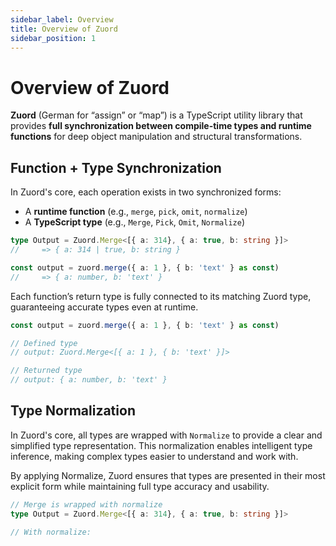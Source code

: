```yaml
---
sidebar_label: Overview  
title: Overview of Zuord  
sidebar_position: 1  
---
```


# Overview of Zuord

**Zuord** (German for “assign” or “map”) is a TypeScript utility library that provides **full synchronization between compile-time types and runtime functions** for deep object manipulation and structural transformations.

## Function + Type Synchronization

In Zuord's core, each operation exists in two synchronized forms:

- A **runtime function** (e.g., `merge`, `pick`, `omit`, `normalize`)
- A **TypeScript type** (e.g., `Merge`, `Pick`, `Omit`, `Normalize`)

```typescript
type Output = Zuord.Merge<[{ a: 314}, { a: true, b: string }]>
//     => { a: 314 | true, b: string }

const output = zuord.merge({ a: 1 }, { b: 'text' } as const)
//     => { a: number, b: 'text' }
```

Each function’s return type is fully connected to its matching Zuord type, guaranteeing accurate types even at runtime.

```typescript
const output = zuord.merge({ a: 1 }, { b: 'text' } as const)

// Defined type
// output: Zuord.Merge<[{ a: 1 }, { b: 'text' }]>

// Returned type
// output: { a: number, b: 'text' }
```

## Type Normalization

In Zuord's core, all types are wrapped with `Normalize` to provide a clear and simplified type representation. This normalization enables intelligent type inference, making complex types easier to understand and work with.

By applying Normalize, Zuord ensures that types are presented in their most explicit form while maintaining full type accuracy and usability.

```typescript
// Merge is wrapped with normalize
type Output = Zuord.Merge<[{ a: 314}, { a: true, b: string }]>

// With normalize: 
```